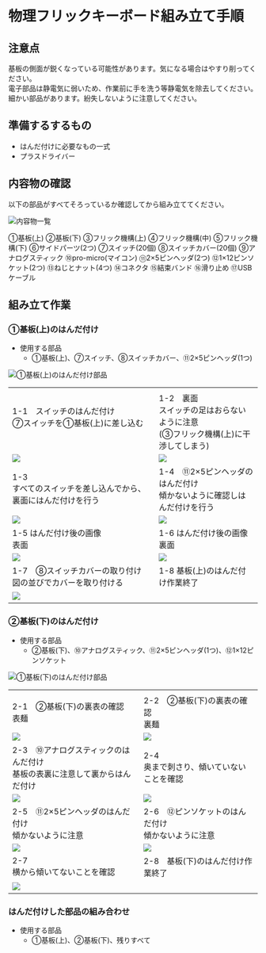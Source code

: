 # 物理フリックキーボード組み立て手順

## 注意点
基板の側面が鋭くなっている可能性があります。気になる場合はやすり削ってください。  
電子部品は静電気に弱いため、作業前に手を洗う等静電気を除去してください。  
細かい部品があります。紛失しないように注意してください。

## 準備するするもの
- はんだ付けに必要なもの一式
- プラスドライバー

## 内容物の確認
以下の部品がすべてそろっているか確認してから組み立ててください。

![内容物一覧](https://github.com/junya28nya/PhysicalFlick/blob/master/manual/Resources/01.jpg)

①基板(上)  ②基板(下)  ③フリック機構(上)  ④フリック機構(中)  ⑤フリック機構(下) ⑥サイドパーツ(2つ)  ⑦スイッチ(20個)  ⑧スイッチカバー(20個) ⑨アナログスティック  ⑩pro-micro(マイコン)  ⑪2×5ピンヘッダ(2つ) ⑫1×12ピンソケット(2つ) ⑬ねじとナット(4つ) ⑭コネクタ ⑮結束バンド  ⑯滑り止め ⑰USBケーブル

## 組み立て作業
### ①基板(上)のはんだ付け
- 使用する部品
  - ①基板(上)、⑦スイッチ、⑧スイッチカバー、⑪2×5ピンヘッダ(1つ)

![①基板(上)のはんだ付け部品](https://github.com/junya28nya/PhysicalFlick/blob/master/manual/Resources/02_01.jpg)

| | |
|---|---|
|||
|1-1　スイッチのはんだ付け <br>⑦スイッチを①基板(上)に差し込む <br>　|1-2　裏面 <br> スイッチの足はおらないように注意 <br> (③フリック機構(上)に干渉してしまう)|
|![](https://github.com/junya28nya/PhysicalFlick/blob/master/manual/Resources/02_02.jpg)|![](https://github.com/junya28nya/PhysicalFlick/blob/master/manual/Resources/02_03.jpg)|
|1-3 <br> すべてのスイッチを差し込んでから、裏面にはんだ付けを行う|1-4　⑪2×5ピンヘッダのはんだ付け <br> 傾かないように確認しはんだ付けを行う|
|![](https://github.com/junya28nya/PhysicalFlick/blob/master/manual/Resources/02_04.jpg)|![](https://github.com/junya28nya/PhysicalFlick/blob/master/manual/Resources/02_05.jpg)|
|1-5 はんだ付け後の画像 <br> 表面|1-6 はんだ付け後の画像 <br> 裏面|
|![](https://github.com/junya28nya/PhysicalFlick/blob/master/manual/Resources/02_06.jpg)|![](https://github.com/junya28nya/PhysicalFlick/blob/master/manual/Resources/02_07.jpg)|
|1-7　⑧スイッチカバーの取り付け <br> 図の並びでカバーを取り付ける|1-8 基板(上)のはんだ付け作業終了|
|![](https://github.com/junya28nya/PhysicalFlick/blob/master/manual/Resources/02_08.jpg)|　|

### ②基板(下)のはんだ付け
- 使用する部品
  - ②基板(下)、⑩アナログスティック、⑪2×5ピンヘッダ(1つ)、⑫1×12ピンソケット

![①基板(下)のはんだ付け部品](https://github.com/junya28nya/PhysicalFlick/blob/master/manual/Resources/03_01.jpg)


| | |
|---|---|
|||
|2-1　②基板(下)の裏表の確認　<br>表麺|2-2　②基板(下)の裏表の確認　<br>裏麺|
|![](https://github.com/junya28nya/PhysicalFlick/blob/master/manual/Resources/03_02.jpg)|![](https://github.com/junya28nya/PhysicalFlick/blob/master/manual/Resources/03_03.jpg)|
|2-3　⑩アナログスティックのはんだ付け　<br>基板の表裏に注意して裏からはんだ付け|2-4　<br>奥まで刺さり、傾いていないことを確認|
|![](https://github.com/junya28nya/PhysicalFlick/blob/master/manual/Resources/03_04.jpg)|![](https://github.com/junya28nya/PhysicalFlick/blob/master/manual/Resources/03_05.jpg)|
|2-5　⑪2×5ピンヘッダのはんだ付け <br>傾かないように注意|2-6　⑫ピンソケットのはんだ付け<br>傾かないように注意|
|![](https://github.com/junya28nya/PhysicalFlick/blob/master/manual/Resources/03_06.jpg)|![](https://github.com/junya28nya/PhysicalFlick/blob/master/manual/Resources/03_07.jpg)|
|2-7　<br>横から傾いてないことを確認|2-8　基板(下)のはんだ付け作業終了<br>|
|![](https://github.com/junya28nya/PhysicalFlick/blob/master/manual/Resources/03_08.jpg)|　|



### はんだ付けした部品の組み合わせ
- 使用する部品
  - ①基板(上)、②基板(下)、残りすべて
